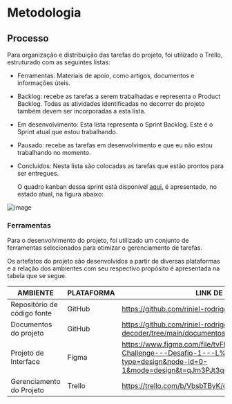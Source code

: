 # Metodologia

## Processo
Para organização e distribuição das tarefas do projeto, foi utilizado o Trello, estruturado com as seguintes listas:
- Ferramentas: Materiais de apoio, como artigos, documentos e informações úteis.
- Backlog: recebe as tarefas a serem trabalhadas e representa o Product Backlog. Todas as atividades identificadas no decorrer do projeto também devem ser incorporadas a esta lista.
- Em desenvolvimento: Esta lista representa o Sprint Backlog. Este é o Sprint atual que estou trabalhando.
- Pausado: recebe as tarefas em desenvolvimento e que eu não estou trabalhando no momento.
- Concluídos: Nesta lista são colocadas as tarefas que estão prontos para ser entregues.

  O quadro kanban dessa sprint está disponível [aqui.](https://trello.com/b/VbsbTByK/challenge-one)  é apresentado, no estado atual, na figura abaixo:
  
![image](https://github.com/riniel-rodrigo/Text-decoder/assets/80684745/301e66f9-687a-4ca6-81a7-9b8775579587)

### Ferramentas

Para o desenvolvimento do projeto, foi utilizado um conjunto de ferramentas selecionados para otimizar o gerenciamento de tarefas.

Os artefatos do projeto são desenvolvidos a partir de diversas plataformas e a relação dos ambientes com seu respectivo propósito é apresentada na tabela que se segue.

| AMBIENTE                            | PLATAFORMA                         | LINK DE ACESSO                         |
|-------------------------------------|------------------------------------|----------------------------------------|
| Repositório de código fonte         | GitHub                             |https://github.com/riniel-rodrigo/Text-decoder|
| Documentos do projeto               | GitHub                             |https://github.com/riniel-rodrigo/Text-decoder/tree/main/documentos|
| Projeto de Interface                | Figma                              |https://www.figma.com/file/tvFEYhVfZTjdJ5P24RGV21/Alura-Challenge---Desafio-1---L%C3%B3gica?type=design&node-id=0-1&mode=design&t=qJm3PJt3qOdVO6Y7-0|
| Gerenciamento do Projeto            | Trello                             |https://trello.com/b/VbsbTByK/challenge-one|


